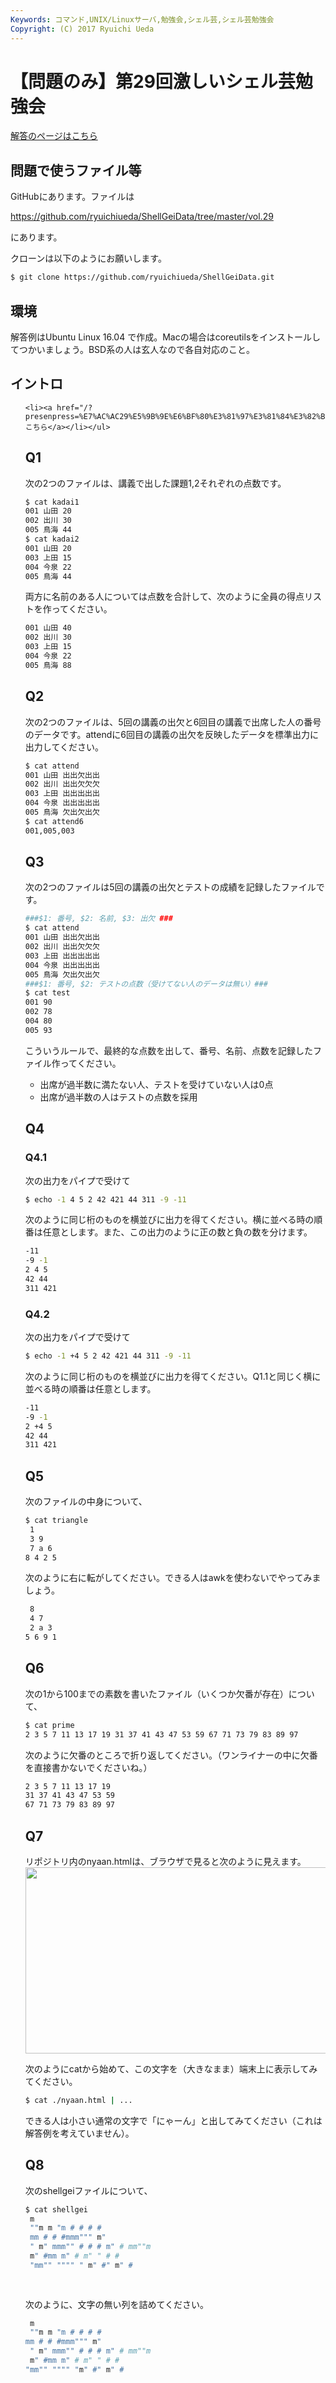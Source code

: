 ```yaml
---
Keywords: コマンド,UNIX/Linuxサーバ,勉強会,シェル芸,シェル芸勉強会
Copyright: (C) 2017 Ryuichi Ueda
---
```


# 【問題のみ】第29回激しいシェル芸勉強会
<a href="/?post=09870">解答のページはこちら</a>

<h2>問題で使うファイル等</h2>
GitHubにあります。ファイルは

<a href="https://github.com/ryuichiueda/ShellGeiData/tree/master/vol.29" target="_blank">https://github.com/ryuichiueda/ShellGeiData/tree/master/vol.29</a>

にあります。

クローンは以下のようにお願いします。

```bash
$ git clone https://github.com/ryuichiueda/ShellGeiData.git
```


<h2>環境</h2>
解答例はUbuntu Linux 16.04 で作成。Macの場合はcoreutilsをインストールしてつかいましょう。BSD系の人は玄人なので各自対応のこと。

<h2>イントロ</h2>
<ul>

	<li><a href="/?presenpress=%E7%AC%AC29%E5%9B%9E%E6%BF%80%E3%81%97%E3%81%84%E3%82%B7%E3%82%A7%E3%83%AB%E8%8A%B8%E5%8B%89%E5%BC%B7%E4%BC%9A#/">こちら</a></li></ul>


<h2>Q1</h2>

次の2つのファイルは、講義で出した課題1,2それぞれの点数です。

```bash
$ cat kadai1
001 山田 20
002 出川 30
005 鳥海 44
$ cat kadai2 
001 山田 20
003 上田 15
004 今泉 22
005 鳥海 44
```

両方に名前のある人については点数を合計して、次のように全員の得点リストを作ってください。

```bash
001 山田 40
002 出川 30
003 上田 15
004 今泉 22
005 鳥海 88
```

<h2>Q2</h2>

次の2つのファイルは、5回の講義の出欠と6回目の講義で出席した人の番号のデータです。attendに6回目の講義の出欠を反映したデータを標準出力に出力してください。

```bash
$ cat attend
001 山田 出出欠出出
002 出川 出出欠欠欠
003 上田 出出出出出
004 今泉 出出出出出
005 鳥海 欠出欠出欠
$ cat attend6
001,005,003
```


<h2>Q3</h2>

次の2つのファイルは5回の講義の出欠とテストの成績を記録したファイルです。

```bash
###$1: 番号, $2: 名前, $3: 出欠 ###
$ cat attend 
001 山田 出出欠出出 
002 出川 出出欠欠欠
003 上田 出出出出出
004 今泉 出出出出出
005 鳥海 欠出欠出欠
###$1: 番号, $2: テストの点数（受けてない人のデータは無い）###
$ cat test 
001 90
002 78
004 80
005 93
```

こういうルールで、最終的な点数を出して、番号、名前、点数を記録したファイル作ってください。

<ul>
	<li>出席が過半数に満たない人、テストを受けていない人は0点</li>
	<li>出席が過半数の人はテストの点数を採用</li>
</ul>


<h2>Q4</h2>

<h3>Q4.1</h3>

次の出力をパイプで受けて

```bash
$ echo -1 4 5 2 42 421 44 311 -9 -11
```

次のように同じ桁のものを横並びに出力を得てください。横に並べる時の順番は任意とします。また、この出力のように正の数と負の数を分けます。

```bash
-11 
-9 -1 
2 4 5 
42 44 
311 421 
```

<h3>Q4.2</h3>

次の出力をパイプで受けて

```bash
$ echo -1 +4 5 2 42 421 44 311 -9 -11
```

次のように同じ桁のものを横並びに出力を得てください。Q1.1と同じく横に並べる時の順番は任意とします。

```bash
-11 
-9 -1 
2 +4 5 
42 44 
311 421 
```

<h2>Q5</h2>

次のファイルの中身について、

```bash
$ cat triangle 
 1
 3 9
 7 a 6
8 4 2 5
```

次のように右に転がしてください。できる人はawkを使わないでやってみましょう。

```bash
 8 
 4 7 
 2 a 3 
5 6 9 1
```

<h2>Q6</h2>

次の1から100までの素数を書いたファイル（いくつか欠番が存在）について、

```bash
$ cat prime 
2 3 5 7 11 13 17 19 31 37 41 43 47 53 59 67 71 73 79 83 89 97
```

次のように欠番のところで折り返してください。（ワンライナーの中に欠番を直接書かないでくださいね。）

```bash
2 3 5 7 11 13 17 19 
31 37 41 43 47 53 59 
67 71 73 79 83 89 97
```


<h2>Q7</h2>

リポジトリ内のnyaan.htmlは、ブラウザで見ると次のように見えます。<a href="/posts/09870/81487cda9a61853c1fd356329c35e86d.png"><img src="/posts/09870/81487cda9a61853c1fd356329c35e86d-1024x462.png" alt="" width="660" height="298" class="aligncenter size-large wp-image-9897" /></a>


次のようにcatから始めて、この文字を（大きなまま）端末上に表示してみてください。
```bash
$ cat ./nyaan.html | ...
```

できる人は小さい通常の文字で「にゃーん」と出してみてください（これは解答例を考えていません）。


<h2>Q8</h2>

次のshellgeiファイルについて、

```bash
$ cat shellgei 
 m 
 ""m m "m # # # # 
 mm # # #mmm""" m" 
 " m" mmm"" # # # m" # mm""m 
 m" #mm m" # m" " # # 
 "mm"" """" " m" #" m" # 
 
 
```

次のように、文字の無い列を詰めてください。

```bash
 m 
 ""m m "m # # # #
mm # # #mmm""" m" 
 " m" mmm"" # # # m" # mm""m 
 m" #mm m" # m" " # # 
"mm"" """" "m" #" m" # 
```

